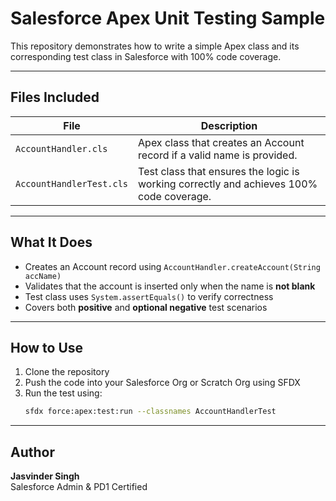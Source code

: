 # Salesforce Apex Unit Testing Sample 

This repository demonstrates how to write a simple Apex class and its corresponding test class in Salesforce with 100% code coverage.

---

## Files Included

| File | Description |
|------|-------------|
| `AccountHandler.cls` | Apex class that creates an Account record if a valid name is provided. |
| `AccountHandlerTest.cls` | Test class that ensures the logic is working correctly and achieves 100% code coverage. |

---

## What It Does

- Creates an Account record using `AccountHandler.createAccount(String accName)`
- Validates that the account is inserted only when the name is **not blank**
- Test class uses `System.assertEquals()` to verify correctness
- Covers both **positive** and **optional negative** test scenarios

---

## How to Use

1. Clone the repository
2. Push the code into your Salesforce Org or Scratch Org using SFDX
3. Run the test using:
   ```bash
   sfdx force:apex:test:run --classnames AccountHandlerTest
   ```

---

## Author

**Jasvinder Singh**  
Salesforce Admin & PD1 Certified
